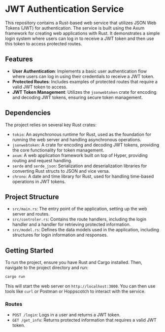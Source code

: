 # JWT Authentication Service

This repository contains a Rust-based web service that utilizes JSON Web Tokens (JWT) for authentication. The service is built using the Axum framework for creating web applications with Rust. It demonstrates a simple login system where users can log in to receive a JWT token and then use this token to access protected routes.

## Features

- **User Authentication**: Implements a basic user authentication flow where users can log in using their credentials to receive a JWT token.
- **Protected Routes**: Includes examples of protected routes that require a valid JWT token to access.
- **JWT Token Management**: Utilizes the `jsonwebtoken` crate for encoding and decoding JWT tokens, ensuring secure token management.

## Dependencies

The project relies on several key Rust crates:

- `tokio`: An asynchronous runtime for Rust, used as the foundation for running the web server and handling asynchronous operations.
- `jsonwebtoken`: A crate for encoding and decoding JWT tokens, providing the core functionality for token management.
- `axum`: A web application framework built on top of Hyper, providing routing and request handling.
- `serde` and `serde_json`: Serialization and deserialization libraries for converting Rust structs to JSON and vice versa.
- `chrono`: A date and time library for Rust, used for handling time-based operations in JWT tokens.

## Project Structure

- `src/main.rs`: The entry point of the application, setting up the web server and routes.
- `src/controler.rs`: Contains the route handlers, including the login handler and a handler for retrieving protected information.
- `src/model.rs`: Defines the data models used in the application, including structures for login information and responses.

## Getting Started

To run the project, ensure you have Rust and Cargo installed. Then, navigate to the project directory and run:

```sh
cargo run
```

This will start the web server on `http://localhost:3000`. You can then use tools like `curl` or Postman or Hoppscotch to interact with the service.

### Routes

- `POST /login`: Logs in a user and returns a JWT token.
- `GET /get_info`: Returns protected information that requires a valid JWT token.
